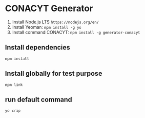# CONACYT Generator

1. Install Node.js LTS `https://nodejs.org/en/ `
2. Install Yeoman: `npm install -g yo`
3. Install command CONACYT: `npm install -g generator-conacyt`

## Install dependencies

`npm install`

## Install globally for test purpose

`npm link`

## run default command

`yo crip`

